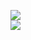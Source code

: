 [![](https://img.shields.io/badge/Made%20With-Github%20Spray-lightgrey.svg?style=for-the-badge&logo=github)](https://github.com/Annihil/github-spray#5450)  
[![](https://i.imgur.com/2DrTn0Z.gif)](https://github.com/Annihil/github-spray)